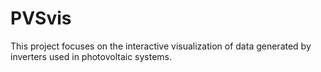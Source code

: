 # PVSvis

This project focuses on the interactive visualization of data generated by inverters used in photovoltaic systems.